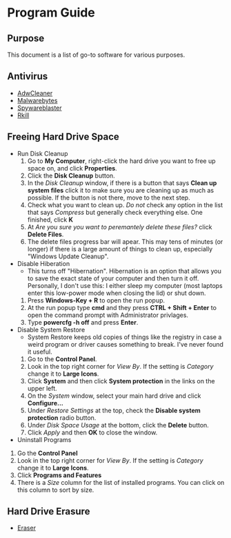 # Program Guide

## Purpose
This document is a list of go-to software for various purposes.

## Antivirus
* [AdwCleaner](https://www.malwarebytes.com/adwcleaner/)
* [Malwarebytes](https://www.malwarebytes.com/)
* [Spywareblaster](https://www.brightfort.com/spywareblaster.html)
* [Rkill](https://www.bleepingcomputer.com/download/rkill/)

## Freeing Hard Drive Space
* Run Disk Cleanup
  1. Go to **My Computer**, right-click the hard drive you want to free up space on, and click **Properties**.
  1. Click the **Disk Cleanup** button.
  1. In the *Disk Cleanup* window, if there is a button that says **Clean up system files** click it to
  make sure you are cleaning up as much as possible. If the button is not there, move to the next step.
  1. Check what you want to clean up. *Do not* check any option in the list that says *Compress* but
  generally check everything else. One finished, click **K**
  1. At *Are you sure you want to peremantely delete these files?* click **Delete Files**.
  1. The delete files progress bar will apear. This may tens of minutes (or longer) if there is a large
  amount of things to clean up, especially "Windows Update Cleanup".
* Disable Hiberation
  * This turns off "Hibernation". Hibernation is an option that allows you to save the exact state of your
  computer and then turn it off. Personally, I don't use this: I either sleep my computer (most laptops
  enter this low-power mode when closing the lid) or shut down.
  1. Press **Windows-Key + R** to open the run popup.
  1. At the run popup type **cmd** and they press **CTRL + Shift + Enter** to open the command prompt with
  Administrator privlages.
  1. Type **powercfg -h off** and press **Enter**.
* Disable System Restore
  * System Restore keeps old copies of things like the registry in case a weird program or driver causes something to break. I've never found it useful.
  1. Go to the **Control Panel**.
  1. Look in the top right corner for *View By*. If the setting is *Category* change it to **Large Icons**.
  1. Click **System** and then click **System protection** in the links on the upper left.
  1. On the *System* window, select your main hard drive and click **Configure...**
  1. Under *Restore Settings* at the top, check the **Disable system protection** radio button.
  1. Under *Disk Space Usage* at the bottom, click the **Delete** button.
  1. Click *Apply* and then **OK** to close the window.
* Uninstall Programs
 1. Go the **Control Panel**
 1. Look in the top right corner for *View By*. If the setting is *Category* change it to **Large Icons**.
 1. Click **Programs and Features**
 1. There is a *Size* column for the list of installed programs. You can click on this column to sort by size.
 

## Hard Drive Erasure
* [Eraser](https://eraser.heidi.ie/)
